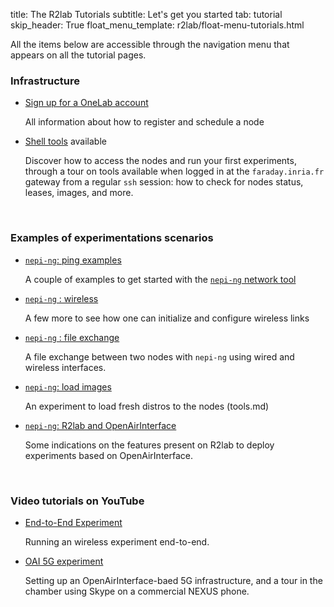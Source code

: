 title: The R2lab Tutorials
subtitle: Let's get you started
tab: tutorial
skip_header: True
float_menu_template: r2lab/float-menu-tutorials.html

All the items below are accessible through the navigation menu that appears on all the tutorial pages.

### Infrastructure
* [Sign up for a OneLab account](tuto-100-registration.md)

  All information about how to register and schedule a node
* [Shell tools](tuto-200-shell-tools.md) available

  Discover how to access the nodes and run your first experiments, through a tour on tools available when logged in at the `faraday.inria.fr` gateway from a regular `ssh` session: how to check for nodes status, leases, images, and more.

<br />

### Examples of experimentations scenarios

* [`nepi-ng`: ping examples](tuto-400-ping.md)

  A couple of examples to get started with the [`nepi-ng` network tool](tools.md)

* [`nepi-ng` : wireless](tuto-500-wireless.md)

  A few more to see how one can initialize and configure wireless links

* [`nepi-ng` : file exchange](tuto-600-files.md)

  A file exchange between two nodes with `nepi-ng` using wired and wireless interfaces.

* [`nepi-ng`: load images](tuto-700-load-image.md)

  An experiment to load fresh distros to the nodes (tools.md)

* [`nepi-ng`: R2lab and OpenAirInterface](tuto-800-oai.md)

  Some indications on the features present on R2lab to deploy experiments based on OpenAirInterface.

<br />

### Video tutorials on YouTube

  * [End-to-End Experiment](tuto-900-youtube.md)

    Running an wireless experiment end-to-end. 

  * [OAI 5G experiment](tuto-900-youtube.md)

    Setting up an OpenAirInterface-baed 5G infrastructure, and a tour in the chamber using Skype on a commercial NEXUS phone.

